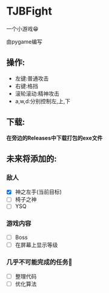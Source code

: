 # TJBFight

一个小游戏😁

由pygame编写

## 操作:

* 左键:普通攻击
* 右键:格挡
* 滚轮滚动:精神攻击
* a,w,d:分别控制左,上,下

## 下载:

__在旁边的Releases中下载打包的exe文件__

## 未来将添加的:

### 敌人

- [x] 神之左手(当前目标)
- [ ] 椅子之神
- [ ] YSQ

### 游戏内容

- [ ] Boss
- [ ] 在屏幕上显示等级

### 几乎不可能完成的任务🤔

- [ ] 整理代码
- [ ] 优化算法